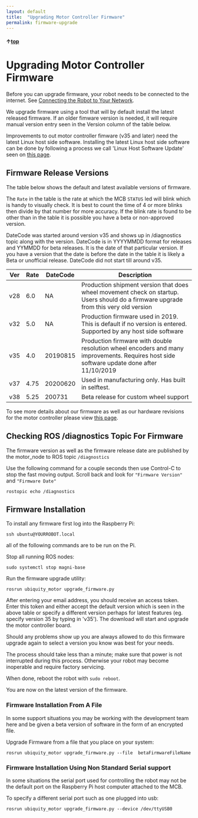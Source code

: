 ```yaml
---
layout: default
title:  "Upgrading Motor Controller Firmware"
permalink: firmware-upgrade
---
```


#### &uarr;[top](https://ubiquityrobotics.github.io/learn/)

# Upgrading Motor Controller Firmware

Before you can upgrade firmware, your robot needs to be connected to the
internet. See [Connecting the Robot to Your Network](/connect_network).

We upgrade firmware using a tool that will by default install the latest released firmware. If an older fimware version is needed, it will require manual version entry seen in the Version column of the table below.

Improvements to out motor controller fimware (v35 and later) need the latest Linux host side software. Installing the latest Linux host side software can be done by following a process we call 'Linux Host Software Update' seen on [this page](https://learn.ubiquityrobotics.com/updating).

## Firmware Release Versions

The table below shows the default and latest available versions of firmware.  

The ```Rate``` in the table is the rate at which the MCB ```STATUS``` led will blink which is handy to visually check. It is best to count the time of 4 or more blinks then divide by that number for more accuracy. If the blink rate is found to be other than in the table it is possible you have a beta or non-approved version.

DateCode was started around version v35 and shows up in /diagnostics topic along with the version.  DateCode is in YYYYMMDD format for releases and YYMMDD for beta releases. It is the date of that particular version.  If you have a version that the date is before the date in the table it is likely a Beta or unofficial release. DateCode did not start till around v35.

| Ver |	Rate | DateCode | Description |
| ------- | ---- | ---- | ----------- |
| v28 | 6.0 | NA | Production shipment version that does wheel movement check on startup. Users should do a firmware upgrade from this very old version |
| v32	| 5.0 | NA | Production firmware used in 2019. This is default if no version is entered. Supported by any host side software |
| v35 |	4.0 | 20190815 | Production firmware with double resolution wheel encoders and many improvements.    Requires host side software update done after 11/10/2019 |
| v37 | 4.75 | 20200620 | Used in manufacturing only.  Has built in selftest. |
| v38 | 5.25 | 200731 | Beta release for custom wheel support |

To see more details about our firmware as well as our hardware revisions for the motor controller please view [this page](https://github.com/UbiquityRobotics/ubiquity_motor/blob/kinetic-devel/Firmware_and_Hardware_Revisions.md).

## Checking ROS /diagnostics Topic For Firmware

The firmware version as well as the firmware release date are published by the motor_node to ROS topic  ```/diagnostics```

Use the following command for a couple seconds then use Control-C to stop the fast moving output.  Scroll back and look for ```"Firmware Version"``` and ```"Firmware Date"```

    rostopic echo /diagnostics


## Firmware Installation
To install any firmware first log into the Raspberry Pi:

    ssh ubuntu@YOURROBOT.local

all of the following commands are to be run on the Pi.  

Stop all running ROS nodes:

```
sudo systemctl stop magni-base
```
Run the firmware upgrade utility:

    rosrun ubiquity_motor upgrade_firmware.py

After entering your email address, you should receive an access token.
Enter this token and either accept the default version which is seen in the above table or specify a different version perhaps for latest features (eg. specify version 35 by typing in 'v35'). The download will start and upgrade the motor controller board.

Should any problems show up you are always allowed to do this firmware upgrade again to select a version you know was best for your needs.

The process should take less than a minute; make sure that power is
not interrupted during this process. Otherwise your robot may become
inoperable and require factory servicing.

When done, reboot the robot with `sudo reboot`.

You are now on the latest version of the firmware.

### Firmware Installation From A File

In some support situations you may be working with the development team here and be given a beta version of software in the form of an encrypted file.

Upgrade Firmware from a file that you place on your system:

    rosrun ubiquity_motor upgrade_firmware.py --file  betaFirmwareFileName

### Firmware Installation Using Non Standard Serial support

In some situations the serial port used for controlling the robot may not be the default port on the Raspberry Pi host computer attached to the MCB.

To specify a different serial port such as one plugged into usb:

    rosrun ubiquity_motor upgrade_firmware.py --device /dev/ttyUSB0

